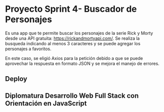 # Proyecto Sprint 4- Buscador de Personajes
Es una app que te permite buscar los personajes de la serie Rick y Morty desde una API gratuita: https://rickandmortyapi.com/. Se realiza la busqueda indicando al menos 3 caracteres y se puede agregar los personajes a favoritos.

En este caso, se eligió Axios para la petición debido a que se puede aprovechar la respuesta en formato JSON y se mejora el manejo de errores. 

## Deploy


## Diplomatura Desarrollo Web Full Stack con Orientación en JavaScript
